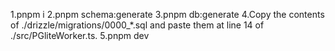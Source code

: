 1.pnpm i
2.pnpm schema:generate
3.pnpm db:generate
4.Copy the contents of ./drizzle/migrations/0000_*.sql and paste them at line 14 of ./src/PGliteWorker.ts.
5.pnpm dev